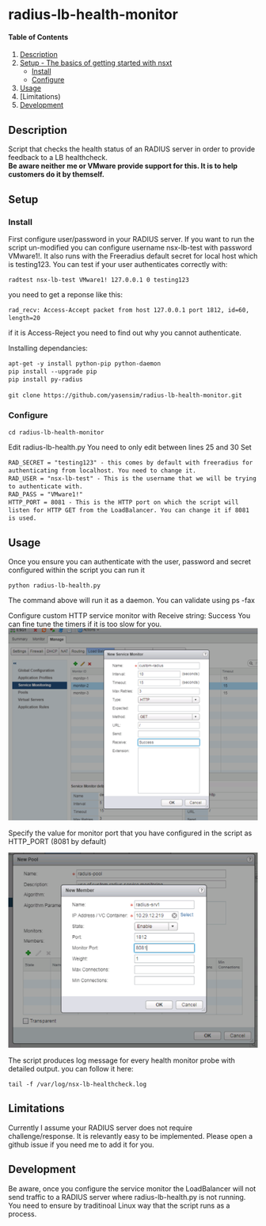 # radius-lb-health-monitor

#### Table of Contents

1. [Description](#description)
1. [Setup - The basics of getting started with nsxt](#setup)
    * [Install](#Install)
    * [Configure](#Configure)
1. [Usage](#usage)
1. [Limitations)
1. [Development](#development)

## Description

Script that checks the health status of an RADIUS server in order to provide feedback to a LB healthcheck. <br/>
<b>Be aware neither me or VMware provide support for this. It is to help customers do it by themself.</b>

## Setup

### Install

First configure user/password in your RADIUS server. If you want to run the script un-modified you can configure username nsx-lb-test with password VMware1!.
It also runs with the Freeradius default secret for local host which is testing123.
You can test if your user authenticates correctly with:
```
radtest nsx-lb-test VMware1! 127.0.0.1 0 testing123
```
you need to get a reponse like this:
```
rad_recv: Access-Accept packet from host 127.0.0.1 port 1812, id=60, length=20
```
if it is Access-Reject you need to find out why you cannot authenticate.

Installing dependancies:
```
apt-get -y install python-pip python-daemon
pip install --upgrade pip
pip install py-radius

git clone https://github.com/yasensim/radius-lb-health-monitor.git
```



### Configure
```
cd radius-lb-health-monitor
```
Edit radius-lb-health.py
You need to only edit between lines 25 and 30
Set
``` 
RAD_SECRET = "testing123" - this comes by default with freeradius for authenticating from localhost. You need to change it.
RAD_USER = "nsx-lb-test" - This is the username that we will be trying to authenticate with.
RAD_PASS = "VMware1!" 
HTTP_PORT = 8081 - This is the HTTP port on which the script will listen for HTTP GET from the LoadBalancer. You can change it if 8081 is used.
```

## Usage

Once you ensure you can authenticate with the user, password and secret configured within the script you can run it 
```
python radius-lb-health.py
```
The command above will run it as a daemon. You can validate using ps -fax

Configure custom HTTP service monitor with Receive string: Success
You can fine tune the timers if it is too slow for you.
<img src="screenshots/screenshot1.png"/>

Specify the value for monitor port that you have configured in the script as HTTP_PORT (8081 by default)

<img src="screenshots/screenshot2.png"/>



The script produces log message for every health monitor probe with detailed output.
you can follow it here:
```
tail -f /var/log/nsx-lb-healthcheck.log
```

## Limitations

Currently I assume your RADIUS server does not require challenge/response. It is relevantly easy to be implemented. Please open a github issue if you need me to add it for you.

## Development
Be aware, once you configure the service monitor the LoadBalancer will not send traffic to a RADIUS server where radius-lb-health.py is not running. You need to ensure by traditinoal Linux way that the script runs as a process.



